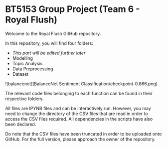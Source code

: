 # BT5153 Group Project (Team 6 - Royal Flush)

Welcome to the Royal Flush GitHub repository.

In this repository, you will find four folders:
- <i>This part will be edited further later</i>
- Modelling
- Topic Analysis
- Data Preprocessing
- Dataset

![balancenet](BalanceNet Sentiment Classification/checkpoint-0.866.png)

The relevant code files belonging to each function can be found in their respective folders.

All files are IPYNB files and can be interactively run. However, you may need to change the directory of the CSV files that are read in order to access the CSV files required. All dependencies in the scripts have also been declared.

Do note that the CSV files have been truncated in order to be uploaded onto GitHub. For the full version, please approach the owner of the repository.
